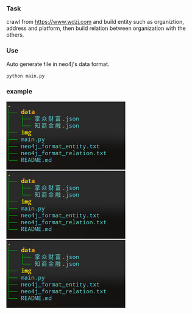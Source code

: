 ### Task

crawl from https://www.wdzj.com and build entity such as organiztion, address and platform, then build relation between organization with the others.

### Use
Auto generate file in neo4j's data format.
```python
python main.py
```
### example
![a](img/a.png)
![a](img/a.png)
![a](img/a.png)











